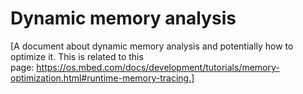 # Dynamic memory analysis

[A document about dynamic memory analysis and potentially how to optimize it. This is related to this page: https://os.mbed.com/docs/development/tutorials/memory-optimization.html#runtime-memory-tracing.]
